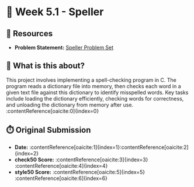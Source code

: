 # 📝 Week 5.1 - Speller

## 🔗 Resources
- **Problem Statement:** [Speller Problem Set](https://cs50.harvard.edu/x/2025/psets/5/speller/)

## 🧠 What is this about?
This project involves implementing a spell-checking program in C. The program reads a dictionary file into memory, then checks each word in a given text file against this dictionary to identify misspelled words. Key tasks include loading the dictionary efficiently, checking words for correctness, and unloading the dictionary from memory after use.&#8203;:contentReference[oaicite:0]{index=0}

## ⏱️ Original Submission
- **Date:** :contentReference[oaicite:1]{index=1}&#8203;:contentReference[oaicite:2]{index=2}
- **check50 Score:** :contentReference[oaicite:3]{index=3}&#8203;:contentReference[oaicite:4]{index=4}
- **style50 Score:** :contentReference[oaicite:5]{index=5}&#8203;:contentReference[oaicite:6]{index=6}
